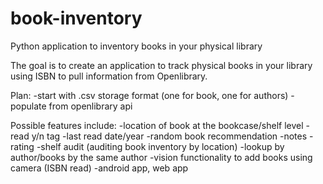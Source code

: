 # book-inventory
Python application to inventory books in your physical library

The goal is to create an application to track physical books in your library using ISBN to pull information from Openlibrary. 

Plan:
-start with .csv storage format (one for book, one for authors)
-populate from openlibrary api


Possible features include:
-location of book at the bookcase/shelf level
-read y/n tag
-last read date/year
-random book recommendation
-notes
-rating
-shelf audit (auditing book inventory by location)
-lookup by author/books by the same author
-vision functionality to add books using camera (ISBN read)
-android app, web app
